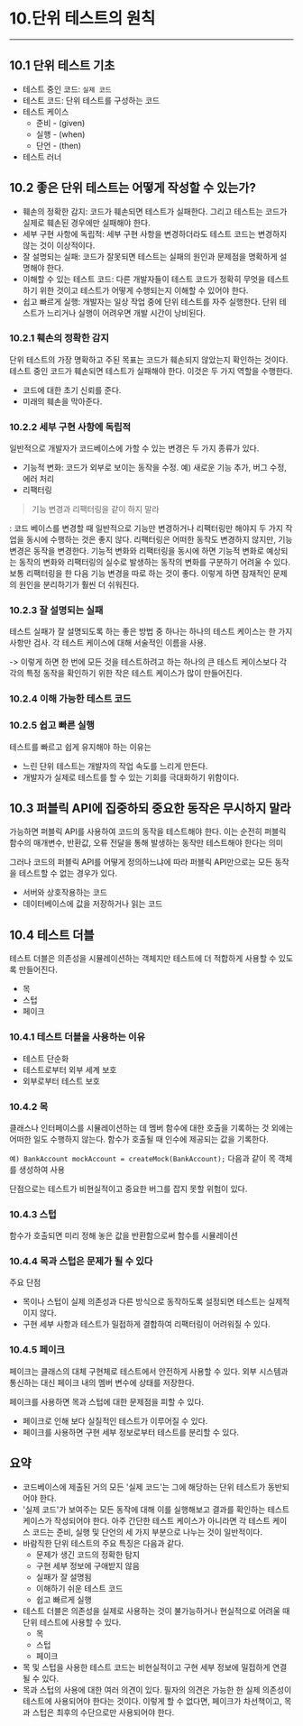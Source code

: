 # 10.단위 테스트의 원칙

---

## 10.1 단위 테스트 기초
- 테스트 중인 코드: `실제 코드`
- 테스트 코드: 단위 테스트를 구성하는 코드 
- 테스트 케이스
  - 준비 - (given)
  - 실행 - (when)
  - 단언 - (then)
- 테스트 러너 

## 10.2 좋은 단위 테스트는 어떻게 작성할 수 있는가?
- 훼손의 정확한 감지: 코드가 훼손되면 테스트가 실패한다. 그리고 테스트는 코드가 실제로 훼손된 경우에만 실패해야 한다.
- 세부 구현 사항에 독립적: 세부 구현 사항을 변경하더라도 테스트 코드는 변경하지 않는 것이 이상적이다.
- 잘 설명되는 실패: 코드가 잘못되면 테스트는 실패의 원인과 문제점을 명확하게 설명해야 한다.
- 이해할 수 있는 테스트 코드: 다른 개발자들이 테스트 코드가 정확히 무엇을 테스트하기 위한 것이고 테스트가 어떻게 수행되는지 이해할 수 있어야 한다.
- 쉽고 빠르게 실행: 개발자는 일상 작업 중에 단위 테스트를 자주 실행한다. 단위 테스트가 느리거나 실행이 어려우면 개발 시간이 낭비된다.

### 10.2.1 훼손의 정확한 감지
단위 테스트의 가장 명확하고 주된 목표는 코드가 훼손되지 않았는지 확인하는 것이다.
테스트 중인 코드가 훼손되면 테스트가 실패해야 한다. 이것은 두 가지 역할을 수행한다.
- 코드에 대한 초기 신뢰를 준다.
- 미래의 훼손을 막아준다. 

### 10.2.2 세부 구현 사항에 독립적
일반적으로 개발자가 코드베이스에 가할 수 있는 변경은 두 가지 종류가 있다.
- 기능적 변화: 코드가 외부로 보이는 동작을 수정. 예) 새로운 기능 추가, 버그 수정, 에러 처리
- 리팩터링 

> 기능 변경과 리팩터링을 같이 하지 말라

: 코드 베이스를 변경할 때 일반적으로 기능만 변경하거나 리팩터링만 해야지 두 가지 작업을 동시에 수행하는 것은 좋지 않다.
리팩터링은 어떠한 동작도 변경하지 않지만, 기능 변경은 동작을 변경한다. 기능적 변화와 리팩터링을 동시에 하면
기능적 변화로 예상되는 동작의 변화와 리팩터링의 실수로 발생하는 동작의 변화를 구분하기 어려울 수 있다.
보통 리팩터링을 한 다음 기능 변경을 따로 하는 것이 좋다. 이렇게 하면 잠재적인 문제의 원인을 분리하기가 훨씬 더 쉬워진다.

### 10.2.3 잘 설명되는 실패
테스트 실패가 잘 설명되도록 하는 좋은 방법 중 하나는 하나의 테스트 케이스는 한 가지 사항만 검사.
각 테스트 케이스에 대해 서술적인 이름을 사용.

-> 이렇게 하면 한 번에 모든 것을 테스트하려고 하는 하나의 큰 테스트 케이스보다 각각의 특정 동작을 확인하기 위한 작은 테스트 케이스가 많이 만들어진다.

### 10.2.4 이해 가능한 테스트 코드

### 10.2.5 쉽고 빠른 실행
테스트를 빠르고 쉽게 유지해야 하는 이유는 
- 느린 단위 테스트는 개발자의 작업 속도를 느리게 만든다.
- 개발자가 실제로 테스트를 할 수 있는 기회를 극대화하기 위함이다.

## 10.3 퍼블릭 API에 집중하되 중요한 동작은 무시하지 말라
가능하면 퍼블릭 API를 사용하여 코드의 동작을 테스트해야 한다. 
이는 순전히 퍼블릭 함수의 매개변수, 반환값, 오류 전달을 통해 발생하는 동작만 테스트해야 한다는 의미

그러나 코드의 퍼블릭 API를 어떻게 정의하느냐에 따라 퍼블릭 API만으로는 모든 동작을 테스트할 수 없는 경우가 있다.
- 서버와 상호작용하는 코드
- 데이터베이스에 값을 저장하거나 읽는 코드 

## 10.4 테스트 더블
테스트 더블은 의존성을 시뮬레이션하는 객체지만 테스트에 더 적합하게 사용할 수 있도록 만들어진다.
- 목
- 스텁
- 페이크

### 10.4.1 테스트 더블을 사용하는 이유
- 테스트 단순화
- 테스트로부터 외부 세계 보호
- 외부로부터 테스트 보호 

### 10.4.2 목
클래스나 인터페이스를 시뮬레이션하는 데 멤버 함수에 대한 호출을 기록하는 것 외에는 어떠한 일도 수행하지 않는다.
함수가 호출될 때 인수에 제공되는 값을 기록한다. 

`예) BankAccount mockAccount = createMock(BankAccount);` 
다음과 같이 목 객체를 생성하여 사용

단점으로는 테스트가 비현실적이고 중요한 버그를 잡지 못할 위험이 있다.

### 10.4.3 스텁
함수가 호출되면 미리 정해 놓은 값을 반환함으로써 함수를 시뮬레이션

### 10.4.4 목과 스텁은 문제가 될 수 있다
주요 단점
- 목이나 스텁이 실제 의존성과 다른 방식으로 동작하도록 설정되면 테스트는 실제적이지 않다.
- 구현 세부 사항과 테스트가 밀접하게 결합하여 리팩터링이 어려워질 수 있다.

### 10.4.5 페이크
페이크는 클래스의 대체 구현체로 테스트에서 안전하게 사용할 수 있다.
외부 시스템과 통신하는 대신 페이크 내의 멤버 변수에 상태를 저장한다.

페이크를 사용하면 목과 스텁에 대한 문제점을 피할 수 있다.
- 페이크로 인해 보다 실질적인 테스트가 이루어질 수 있다.
- 페이크를 사용하면 구현 세부 정보로부터 테스트를 분리할 수 있다.

## 요약
- 코드베이스에 제출된 거의 모든 '실제 코드'는 그에 해당하는 단위 테스트가 동반되어야 한다.
- '실제 코드'가 보여주는 모든 동작에 대해 이를 실행해보고 결과를 확인하는 테스트 케이스가 작성되어야 한다. 아주 간단한 테스트 케이스가 아니라면 각 테스트 케이스 코드는 준비, 실행 및 단언의 세 가지 부분으로 나누는 것이 일반적이다.
- 바람직한 단위 테스트의 주요 특징은 다음과 같다.
  - 문제가 생긴 코드의 정확한 탐지
  - 구현 세부 정보에 구애받지 않음
  - 실패가 잘 설명됨
  - 이해하기 쉬운 테스트 코드
  - 쉽고 빠르게 실행
- 테스트 더블은 의존성을 실제로 사용하는 것이 불가능하거나 현실적으로 어려울 때 단위 테스트에 사용할 수 있다.
  - 목
  - 스텁
  - 페이크
- 목 및 스텁을 사용한 테스트 코드는 비현실적이고 구현 세부 정보에 밀접하게 연결될 수 있다.
- 목과 스텁의 사용에 대한 여러 의견이 있다. 필자의 의견은 가능한 한 실제 의존성이 테스트에 사용되어야 한다는 것이다. 이렇게 할 수 없다면, 페이크가 차선책이고, 목과 스텁은 최후의 수단으로만 사용되어야 한다.
